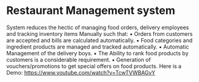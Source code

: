 # Restaurant Management system
 System reduces the hectic of managing food orders, delivery employees and tracking inventory items Manually such that: 
 ▪ Orders from customers are accepted and bills are calculated automatically. 
 ▪ Food categories and ingredient products are managed and tracked automatically. 
 ▪ Automatic Management of the delivery boys. 
 ▪ The Ability to rank food products by customers is a considerable requirement. 
 ▪ Generation of vouchers/promotions to get special offers on food products.
Here is a Demo:
https://www.youtube.com/watch?v=TcwTVWBAGvY
